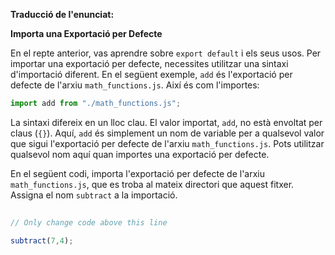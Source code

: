 **Traducció de l'enunciat:**

**Importa una Exportació per Defecte**

En el repte anterior, vas aprendre sobre `export default` i els seus usos. Per importar una exportació per defecte, necessites utilitzar una sintaxi d'importació diferent. En el següent exemple, `add` és l'exportació per defecte de l'arxiu `math_functions.js`. Així és com l'importes:

```javascript
import add from "./math_functions.js";
```

La sintaxi difereix en un lloc clau. El valor importat, `add`, no està envoltat per claus (`{}`). Aquí, `add` és simplement un nom de variable per a qualsevol valor que sigui l'exportació per defecte de l'arxiu `math_functions.js`. Pots utilitzar qualsevol nom aquí quan importes una exportació per defecte.

En el següent codi, importa l'exportació per defecte de l'arxiu `math_functions.js`, que es troba al mateix directori que aquest fitxer. Assigna el nom `subtract` a la importació.
    
```javascript
      
// Only change code above this line

subtract(7,4);
```